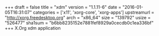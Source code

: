+++
draft = false
title = "xdm"
version = "1.1.11-6"
date = "2016-01-05T16:31:07"
categories = ['x11', 'xorg-core', 'xorg-apps']
upstreamurl = "http://xorg.freedesktop.org"
arch = "x86_64"
size = "139792"
usize = "526477"
sha1sum = "b6bb8235152e7881fef8929a0cecdb0c1ea336bf"
+++
X.Org xdm application